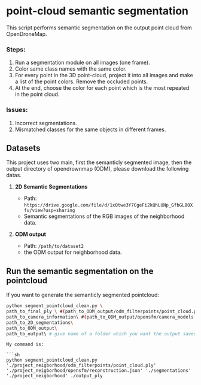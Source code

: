 # point-cloud semantic segmentation
This script performs semantic segmentation on the output point cloud from OpenDroneMap. 

### Steps:
1. Run a segmentation module on all images (one frame).
2. Color same class names with the same color.
3. For every point in the 3D point-cloud, project it into all images and make a list of the point colors. Remove the occluded points.
4. At the end, choose the color for each point which is the most repeated in the point cloud.

### Issues:
1. Incorrect segmentations.
3. Mismatched classes for the same objects in different frames.

## Datasets
This project uses two main, first the semanticly segmented image, then the output directory of opendrownmap (ODM), please download the following datas.

1. **2D Semantic Segmentations**
   - Path: `https://drive.google.com/file/d/1xQtwe3Y7CgeFi2kQhLUNp_GfbGL8OXfu/view?usp=sharing`
   - Semantic segmentations of the RGB images of the neighborhood data.

2. **ODM output**
   - Path: `/path/to/dataset2`
   - the ODM output for neighborhood data.

## Run the semantic segmentation on the pointcloud 

If you want to generate the semanticly segmented pointcloud:
```sh
python segment_pointcloud_clean.py \
path_to_final_ply \ #(path_to_ODM_output/odm_filterpoints/point_cloud.ply)
path_to_camera_information\ #(path_to_ODM_output/opensfm/camera_models.json)
path_to_2D_segmentations\
path_to_ODM_output\
path_to_output\ # give name of a folder which you want the output saved to 
```

<!-- If you also want to visualize the images per view:
```sh
python segment_pointcloud_clean.py \
path_to_final_ply \ #(path_to_ODM_output/odm_filterpoints/point_cloud.ply)
path_to_camera_information\ #(path_to_ODM_output/opensfm/camera_models.json)
path_to_2D_segmentations\
path_to_ODM_output\
path_to_output\ # give name of a folder which you want the output saved to 
visualize -->
```
My command is: 

```sh
python segment_pointcloud_clean.py './project_neigborhood/odm_filterpoints/point_cloud.ply' './project_neigborhood/opensfm/reconstruction.json' './segmentations' './project_neigborhood' ./output_ply 
```
